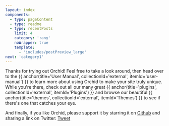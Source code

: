 ```yaml
---
layout: index
components:
  - type: pageContent
  - type: readme
  - type: recentPosts
    limit: 4
    category: ':any'
    noWrapper: true
    template:
      - 'includes/postPreview_large'
next: 'category1'
---
```


Thanks for trying out Orchid! Feel free to take a look around, then head over to the 
{{ anchor(title='User Manual', collectionId='external', itemId='user-manual') }} to learn more about using Orchid to make 
your site truly unique. While you're there, check out all our many great 
{{ anchor(title='plugins', collectionId='external', itemId='Plugins') }} and browse our beautiful 
{{ anchor(title='themes', collectionId='external', itemId='Themes') }} to see if there's one that catches your eye.

And finally, if you like Orchid, please support it by starring it on [Github](https://github.com/JavaEden/Orchid) and 
sharing a link on Twitter: <a 
    href="https://twitter.com/share?ref_src=twsrc%5Etfw" 
    class="twitter-share-button" 
    data-text="Check out the site I just made with @OrchidSSG, a new Static Site Generator for Java and Kotlin!" 
    data-url="{{site.baseUrl}}" data-show-count="false">Tweet</a>
<script async src="https://platform.twitter.com/widgets.js" charset="utf-8"></script>
